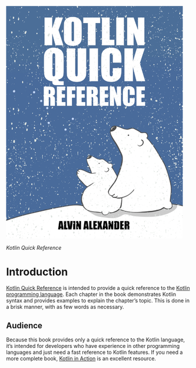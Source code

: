 <div>
<img src="cover.jpg" width="480" />
</div>

*Kotlin Quick Reference*    


# Introduction

[Kotlin Quick Reference](http://kotlin-quick-reference.com) is intended to provide a quick reference to the [Kotlin programming language](https://kotlinlang.org/). Each chapter in the book demonstrates Kotlin syntax and provides examples to explain the chapter’s topic. This is done in a brisk manner, with as few words as necessary.



## Audience

Because this book provides only a quick reference to the Kotlin language, it’s intended for developers who have experience in other programming languages and just need a fast reference to Kotlin features. If you need a more complete book, [Kotlin in Action](https://amzn.to/2DJtTAW) is an excellent resource.









